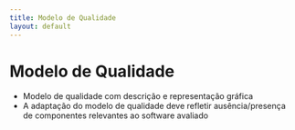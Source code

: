 ```yaml
---
title: Modelo de Qualidade
layout: default
---
```


# Modelo de Qualidade

- Modelo de qualidade com descrição e representação gráfica
- A adaptação do modelo de qualidade deve refletir ausência/presença de componentes relevantes ao software avaliado
